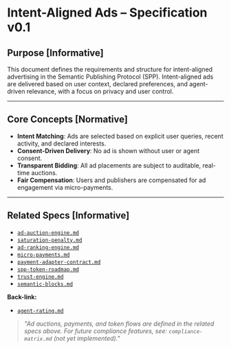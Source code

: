 
# Intent-Aligned Ads – Specification v0.1

## Purpose [Informative]

This document defines the requirements and structure for intent-aligned advertising in the Semantic Publishing Protocol (SPP). Intent-aligned ads are delivered based on user context, declared preferences, and agent-driven relevance, with a focus on privacy and user control.

---

## Core Concepts [Normative]

- **Intent Matching**: Ads are selected based on explicit user queries, recent activity, and declared interests.
- **Consent-Driven Delivery**: No ad is shown without user or agent consent.
- **Transparent Bidding**: All ad placements are subject to auditable, real-time auctions.
- **Fair Compensation**: Users and publishers are compensated for ad engagement via micro-payments.

---

## Related Specs [Informative]

- [`ad-auction-engine.md`](./ad-auction-engine.md)
- [`saturation-penalty.md`](./saturation-penalty.md)
- [`ad-ranking-engine.md`](./ad-ranking-engine.md)
- [`micro-payments.md`](../payments/micro-payments.md)
- [`payment-adapter-contract.md`](../payments/payment-adapter-contract.md)
- [`spp-token-roadmap.md`](../payments/spp-token-roadmap.md)
- [`trust-engine.md`](../consent-engine/trust-engine.md)
- [`semantic-blocks.md`](../publishing/semantic-blocks.md)

**Back-link:**
- [`agent-rating.md`](../agent-interface/agent-rating.md)

> _"Ad auctions, payments, and token flows are defined in the related specs above. For future compliance features, see: `compliance-matrix.md` (not yet implemented)."_

